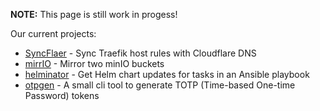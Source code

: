 **NOTE:** This page is still work in progess!

Our current projects:

- [SyncFlaer](https://github.com/containeroo/SyncFlaer) - Sync Traefik host rules with Cloudflare DNS
- [mirrIO](https://github.com/containeroo/mirrIO) - Mirror two minIO buckets
- [helminator](https://github.com/containeroo/helminator) - Get Helm chart updates for tasks in an Ansible playbook
- [otpgen](https://github.com/containeroo/otpgen) - A small cli tool to generate TOTP (Time-based One-time Password) tokens
